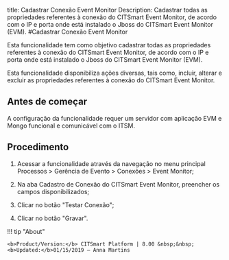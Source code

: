 title: Cadastrar Conexão Event Monitor
Description: Cadastrar todas as propriedades referentes à conexão do CITSmart Event Monitor, de acordo com o IP e porta onde está instalado o Jboss do CITSmart Event Monitor (EVM).
#Cadastrar Conexão Event Monitor

Esta funcionalidade tem como objetivo cadastrar todas as propriedades referentes
à conexão do CITSmart Event Monitor, de acordo com o IP e porta onde está
instalado o Jboss do CITSmart Event Monitor (EVM).

Esta funcionalidade disponibiliza ações diversas, tais como, incluir, alterar e
excluir as propriedades referentes à conexão do CITSmart Event Monitor.

Antes de começar
--------------------

A configuração da funcionalidade requer um servidor com aplicação EVM e Mongo
funcional e comunicável com o ITSM.

Procedimento
----------------

1.  Acessar a funcionalidade através da navegação no menu principal Processos \>
    Gerência de Evento \> Conexões \> Event Monitor;

2.  Na aba Cadastro de Conexão do CITSmart Event Monitor, preencher os campos
    disponibilizados;

3.  Clicar no botão "Testar Conexão";

4.  Clicar no botão "Gravar".


!!! tip "About"

    <b>Product/Version:</b> CITSmart Platform | 8.00 &nbsp;&nbsp;
    <b>Updated:</b>01/15/2019 – Anna Martins
